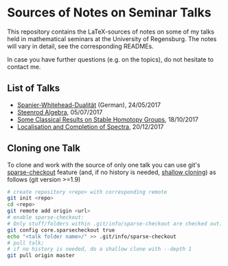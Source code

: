 # Sources of Notes on Seminar Talks
This repository contains the LaTeX-sources of notes on some of 
my talks held in mathematical seminars at the University of Regensburg.
The notes will vary in detail, see the corresponding READMEs.

In case you have further questions (e.g. on the topics), do not hesitate to contact me.

## List of Talks
- [Spanier-Whitehead-Dualität](./spanier_whitehead_duality)
  (German), 24/05/2017
- [Steenrod Algebra](./steenrod_algebra),
  05/07/2017
- [Some Classical Results on Stable Homotopy Groups](./some_classical_results),
  18/10/2017
- [Localisation and Completion of Spectra](./localisation_completion_of_spectra),
  20/12/2017

## Cloning one Talk
To clone and work with the source of only one talk you can use 
git's [sparse-checkout](https://git-scm.com/docs/git-read-tree#_sparse_checkout) feature
(and, if no history is needed, [shallow cloning](https://git-scm.com/docs/git-clone)) 
as follows (git version >=1.9)

```bash
# create repository <repo> with corresponding remote
git init <repo>
cd <repo>
git remote add origin <url>
# enable sparse-checkout: 
# Only stuff/folders within .git/info/sparse-checkout are checked out.
git config core.sparsecheckout true
echo "<talk folder name>/" >> .git/info/sparse-checkout
# pull talk; 
# if no history is needed, do a shallow clone with --depth 1
git pull origin master
```
